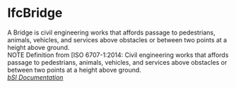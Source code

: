 IfcBridge
=========
A Bridge is civil engineering works that affords passage to pedestrians,
animals, vehicles, and services above obstacles or between two points at a
height above ground.  
NOTE Definition from [ISO 6707-1:2014: Civil engineering works that affords
passage to pedestrians, animals, vehicles, and services above obstacles or
between two points at a height above ground.  
[ _bSI
Documentation_](https://standards.buildingsmart.org/IFC/DEV/IFC4_2/FINAL/HTML/schema/ifcproductextension/lexical/ifcbridge.htm)


